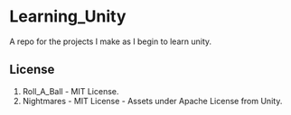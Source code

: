 Learning_Unity
==============

A repo for the projects I make as I begin to learn unity.


## License

 1. Roll_A_Ball - MIT License.
 2. Nightmares - MIT License - Assets under Apache License from Unity.

